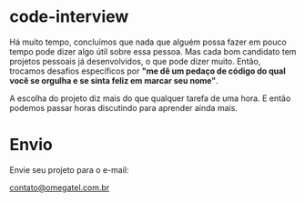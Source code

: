# code-interview

Há muito tempo, concluímos que nada que alguém possa fazer em pouco tempo pode dizer algo útil sobre essa pessoa. Mas cada bom candidato tem projetos pessoais já desenvolvidos, o que pode dizer muito. Então, trocamos desafios específicos por **"me dê um pedaço de código do qual você se orgulha e se sinta feliz em marcar seu nome"**.

A escolha do projeto diz mais do que qualquer tarefa de uma hora. E então podemos passar horas discutindo para aprender ainda mais.


# Envio

Envie seu projeto para o e-mail:

  contato@omegatel.com.br
